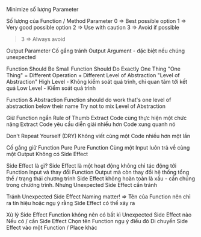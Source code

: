 Minimize số lượng Parameter

Số lượng của Function / Method Parameter
0 => Best possible option
1 => Very good possible option
2 => Use with caution
3 => Avoid if possible

> 3 => Always avoid

Output Parameter
Cố gắng tránh Output Argument - đặc biệt nếu chúng unexpected

Function Should Be Small
Function Should Do Exactly One Thing
"One Thing" = Different Operation + Different Level of Abstraction
"Level of Abstraction"
High Level - Không kiểm soát quá trình, chỉ quan tâm tới kết quả
Low Level - Kiểm soát quá trình

Function & Abstraction
Function should do work that's one level of abstraction below their name
Try not to mix Level of Abstraction

Giữ Function ngắn
Rule of Thumb
Extract Code cùng thực hiện một chức năng
Extract Code yêu cầu diễn giải nhiều hơn Code xung quanh nó

Don't Repeat Yourself (DRY)
Không viết cùng một Code nhiều hơn một lần

Cố gắng giữ Function Pure
Pure Function
Cùng một Input luôn trả về cùng một Output
Không có Side Effect

Side Effect là gì?
Side Effect là một hoạt động không chỉ tác động tới Function Input và thay đổi Function Output mà còn thay đổi hệ thống tổng thể / trạng thái chương trình
Side Effect không hoàn toàn là xấu - cần chúng trong chương trình. Nhưng Unexpected Side Effect cần tránh

Tránh Unexpected Side Effect
Naming matter! => Tên của Function nên chỉ ra tín hiệu hoặc ngụ ý rằng Side Effect có thể xảy ra

Xử lý Side Effect
Function không nên có bất kì Unexpected Side Effect nào
Nếu có / cần Side Effect
Chọn tên Function ngụ ý điều đó
Di chuyển Side Effect vào một Function / Place khác
